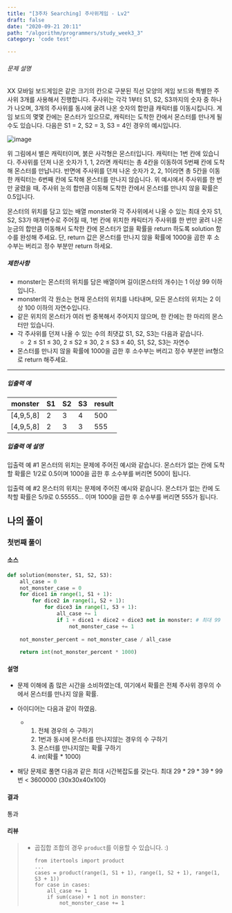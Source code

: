 ```yaml
---
title: "[3주차 Searching] 주사위게임 - Lv2"
draft: false
date: "2020-09-21 20:11"
path: "/algorithm/programmers/study_week3_3"
category: 'code test'

---
```


###### 문제 설명

XX 모바일 보드게임은 같은 크기의 칸으로 구분된 직선 모양의 게임 보드와 특별한 주사위 3개를 사용해서 진행합니다. 주사위는 각각 1부터 S1, S2, S3까지의 숫자 중 하나가 나오며, 3개의 주사위를 동시에 굴려 나온 숫자의 합만큼 캐릭터를 이동시킵니다. 게임 보드의 몇몇 칸에는 몬스터가 있으므로, 캐릭터는 도착한 칸에서 몬스터를 만나게 될 수도 있습니다.
다음은 S1 = 2, S2 = 3, S3 = 4인 경우의 예시입니다.

![image](https://res.cloudinary.com/dpxurmkij/image/upload/c_scale,w_390/v1491278718/%EB%A3%B0%EB%A0%9B%EA%B2%8C%EC%9E%845_hamo2f.png)

위 그림에서 별은 캐릭터이며, 붉은 사각형은 몬스터입니다. 캐릭터는 1번 칸에 있습니다. 주사위를 던져 나온 숫자가 1, 1, 2라면 캐릭터는 총 4칸을 이동하여 5번째 칸에 도착해 몬스터를 만납니다. 반면에 주사위를 던져 나온 숫자가 2, 2, 1이라면 총 5칸을 이동한 캐릭터는 6번째 칸에 도착해 몬스터를 만나지 않습니다. 위 예시에서 주사위를 한 번만 굴렸을 때, 주사위 눈의 합만큼 이동해 도착한 칸에서 몬스터를 만나지 않을 확률은 0.5입니다.

몬스터의 위치를 담고 있는 배열 monster와 각 주사위에서 나올 수 있는 최대 숫자 S1, S2, S3가 매개변수로 주어질 때, 1번 칸에 위치한 캐릭터가 주사위를 한 번만 굴려 나온 눈금의 합만큼 이동해서 도착한 칸에 몬스터가 없을 확률을 return 하도록 solution 함수를 완성해 주세요. 단, return 값은 몬스터를 만나지 않을 확률에 1000을 곱한 후 소수부는 버리고 정수 부분만 return 하세요.

##### 제한사항

- monster는 몬스터의 위치를 담은 배열이며 길이(몬스터의 개수)는 1 이상 99 이하입니다.
- monster의 각 원소는 현재 몬스터의 위치를 나타내며, 모든 몬스터의 위치는 2 이상 100 이하의 자연수입니다.
- 같은 위치의 몬스터가 여러 번 중복해서 주어지지 않으며, 한 칸에는 한 마리의 몬스터만 있습니다.
- 각 주사위를 던져 나올 수 있는 수의 최댓값 S1, S2, S3는 다음과 같습니다.
  - 2 ≤ S1 ≤ 30, 2 ≤ S2 ≤ 30, 2 ≤ S3 ≤ 40, S1, S2, S3는 자연수
- 몬스터를 만나지 않을 확률에 1000을 곱한 후 소수부는 버리고 정수 부분만 int형으로 return 해주세요.

------

##### 입출력 예

| monster   | S1   | S2   | S3   | result |
| --------- | ---- | ---- | ---- | ------ |
| [4,9,5,8] | 2    | 3    | 4    | 500    |
| [4,9,5,8] | 2    | 3    | 3    | 555    |

##### 입출력 예 설명

입출력 예 #1
몬스터의 위치는 문제에 주어진 예시와 같습니다.
몬스터가 없는 칸에 도착할 확률은 1/2로 0.5이며 1000을 곱한 후 소수부를 버리면 500이 됩니다.

입출력 예 #2
몬스터의 위치는 문제에 주어진 예시와 같습니다.
몬스터가 없는 칸에 도착할 확률은 5/9로 0.55555... 이며 1000을 곱한 후 소수부를 버리면 555가 됩니다.



## 나의 풀이

### 첫번째 풀이

#### 소스

```python
def solution(monster, S1, S2, S3):
    all_case = 0
    not_monster_case = 0
    for dice1 in range(1, S1 + 1):
        for dice2 in range(1, S2 + 1):
            for dice3 in range(1, S3 + 1):
                all_case += 1
                if 1 + dice1 + dice2 + dice3 not in monster: # 최대 99
                    not_monster_case += 1
    
    not_monster_percent = not_monster_case / all_case
    
    return int(not_monster_percent * 1000)
```

#### 설명

- 문제 이해에 좀 많은 시간을 소비하였는데, 여기에서 확률은 전체 주사위 경우의 수에서 몬스터를 만나지 않을 확률.

- 아이디어는 다음과 같이 하였음.
  - 1. 전체 경우의 수 구하기
    2. 1번과 동시에 몬스터를 만나지않는 경우의 수 구하기
    3. 몬스터를 만나지않는 확률 구하기
    4. int(확률 * 1000)
- 해당 문제로 풀면 다음과 같은 최대 시간복잡도를 갖는다.
  최대 29 * 29 * 39 * 99 번 < 3600000 (30x30x40x100)

#### 결과

통과

#### 리뷰

> - 곱집합 조합의 경우 `product`를 이용할 수 있습니다. :)
>
>   ```
>   from itertools import product
>   ...
>   cases = product(range(1, S1 + 1), range(1, S2 + 1), range(1, S3 + 1))
>   for case in cases:
>       all_case += 1
>       if sum(case) + 1 not in monster:
>           not_monster_case += 1
>   ```